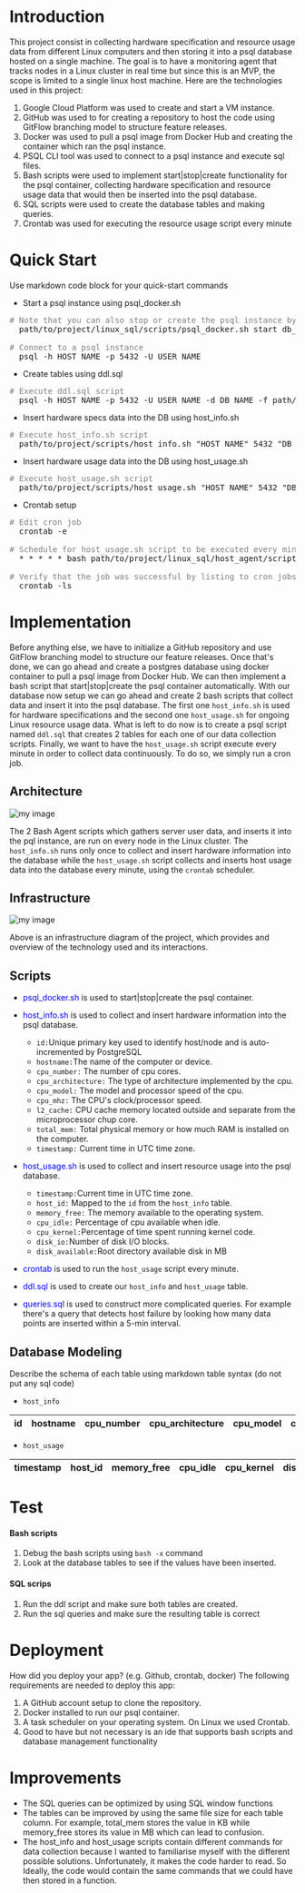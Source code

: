 # Introduction
This project consist in collecting hardware specification and resource usage data from different Linux computers and then storing it into a psql database hosted on a single machine. The goal is to have a monitoring agent that tracks nodes in a Linux cluster in real time but since this is an MVP,
the scope is limited to a single linux host machine. Here are the technologies used in this project:
1. Google Cloud Platform was used to create and start a VM instance.
2. GitHub was used to for creating a repository to host the code using GitFlow branching model to structure feature releases.
3. Docker was used to pull a psql image from Docker Hub and creating the container which ran the psql instance.
4. PSQL CLI tool was used to connect to a psql instance and execute sql files.
5. Bash scripts were used to implement start|stop|create functionality for the psql container, collecting hardware specification and resource usage data that would then be inserted into the psql database.
6. SQL scripts were used to create the database tables and making queries.
7. Crontab was used for executing the resource usage script every minute 

# Quick Start
Use markdown code block for your quick-start commands
- Start a psql instance using psql_docker.sh
<pre>
<span style="color:gray"># Note that you can also stop or create the psql instance by changing the first CLI argument to either start or stop</span>
  path/to/project/linux_sql/scripts/psql_docker.sh start db_username db_password   

<span style="color:gray"># Connect to a psql instance</span>
  psql -h HOST_NAME -p 5432 -U USER_NAME
</pre>
- Create tables using ddl.sql
<pre>
<span style="color:gray"># Execute ddl.sql script</span>
  psql -h HOST_NAME -p 5432 -U USER_NAME -d DB_NAME -f path/to/project/sql/ddl.sql
</pre>
- Insert hardware specs data into the DB using host_info.sh
<pre>
<span style="color:gray"># Execute host_info.sh script</span>
  path/to/project/scripts/host_info.sh "HOST_NAME" 5432 "DB_NAME" "USER_NAME" "PASSWORD"
</pre>
- Insert hardware usage data into the DB using host_usage.sh
<pre>
<span style="color:gray"># Execute host_usage.sh script</span>
  path/to/project/scripts/host_usage.sh "HOST_NAME" 5432 "DB_NAME" "USER_NAME" "PASSWORD"
</pre>
- Crontab setup
<pre>
<span style="color:gray"># Edit cron job</span>
  crontab -e

<span style="color:gray"># Schedule for host_usage.sh script to be executed every minute and store the result into a host_usage log file</span>
  * * * * * bash path/to/project/linux_sql/host_agent/scripts/host_usage.sh "HOST_NAME" 5432 "DB_NAME" "USER_NAME" "PASSWORD" > /tmp/host_usage.log
  
<span style="color:gray"># Verify that the job was successful by listing to cron jobs</span>
  crontab -ls
</pre>

# Implementation
Before anything else, we have to initialize a GitHub repository and use GitFlow branching model to structure our feature releases. Once that's done, we can go ahead and create a postgres database using docker container to pull a psql image from
Docker Hub. We can then implement a bash script that start|stop|create the psql container automatically. With our database now setup we can go ahead and create 2 bash scripts that collect data and insert it into the psql database.
The first one `host_info.sh` is used for hardware specifications and the second one `host_usage.sh` for ongoing Linux resource usage data. What is left to do now is to create a psql script named `ddl.sql` that creates 2 tables for each one of our data collection scripts.
Finally, we want to have the `host_usage.sh` script execute every minute in order to collect data continuously. To do so, we simply run a cron job. 

## Architecture
![my image](./assets/Architecture.drawio.png)

The 2 Bash Agent scripts which gathers server user data, and inserts it into the pql instance, are run on every node in the Linux cluster. The `host_info.sh` runs only once to collect and insert hardware information into the database while the `host_usage.sh` script collects and inserts host usage data 
into the database every minute, using the `crontab` scheduler.
## Infrastructure
![my image](./assets/Infrastructure.drawio.png)

Above is an infrastructure diagram of the project, which provides and overview of the technology used and its interactions.

## Scripts
- <span style="color:blue">psql_docker.sh</span> is used to start|stop|create the psql container.
- <span style="color:blue">host_info.sh</span> is used to collect and insert hardware information into the psql database.
    - `id:`Unique primary key used to identify host/node and is auto-incremented by PostgreSQL 
    - `hostname:`The name of the computer or device.
    - `cpu_number:` The number of cpu cores.
    - `cpu_architecture:` The type of architecture implemented by the cpu.
    - `cpu_model:` The model and processor speed of the cpu.
    - `cpu_mhz:` The CPU's clock/processor speed.
    - `l2_cache:` CPU cache memory located outside and separate from the microprocessor chup core.
    - `total_mem:` Total physical memory or how much RAM is installed on the computer.
    - `timestamp:` Current time in UTC time zone.
- <span style="color:blue">host_usage.sh </span> is used to collect and insert resource usage into the psql database.
    - `timestamp:`Current time in UTC time zone.
    - `host_id:` Mapped to the `id` from the `host_info` table.
    - `memory_free:` The memory available to the operating system.
    - `cpu_idle:` Percentage of cpu available when idle.
    - `cpu_kernel:`Percentage of time spent running kernel code. 
    - `disk_io:`Number of disk I/O blocks.
    - `disk_available:`Root directory available disk in MB
- <span style="color:blue">crontab </span> is used to run the `host_usage` script every minute.

- <span style="color:blue">ddl.sql </span> is used to create our `host_info` and `host_usage` table.

- <span style="color:blue">queries.sql </span> is used to construct more complicated queries. For example there's a query that detects host failure by looking how many data points are inserted within a 5-min interval.


## Database Modeling
Describe the schema of each table using markdown table syntax (do not put any sql code)
- `host_info`

| id  |hostname|cpu_number|cpu_architecture|cpu_model|cpu_mhz|l2_cache|total_mem|timestamp|
|:---:|:------:|:--------:|:--------------:|:-------:|:-----:|:------:|:-------:|:-------:|

- `host_usage`

|timestamp|host_id|memory_free|cpu_idle|cpu_kernel|disk_io|disk_available|
|:-------:|:-----:|:---------:|:------:|:--------:|:-----:|:------------:|

# Test
#### Bash scripts
1. Debug the bash scripts using `bash -x` command
2. Look at the database tables to see if the values have been inserted.
#### SQL scrips
1. Run the ddl script and make sure both tables are created.
2. Run the sql queries and make sure the resulting table is correct

# Deployment
How did you deploy your app? (e.g. Github, crontab, docker)
The following requirements are needed to deploy this app:
1. A GitHub account setup to clone the repository.
2. Docker installed to run our psql container.
3. A task scheduler on your operating system. On Linux we used Crontab.
4. Good to have but not necessary is an ide that supports bash scripts and database management functionality

# Improvements
- The SQL queries can be optimized by using SQL window functions
- The tables can be improved by using the same file size for each table column. For example, total_mem stores the value in KB while memory_free stores its value in MB which can lead to confusion.
- The host_info and host_usage scripts contain different commands for data collection because I wanted to familiarise myself with the different possible solutions. Unfortunately, it makes the code harder to read. So Ideally, the code would contain the same commands that we
could have then stored in a function.

